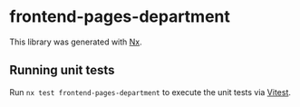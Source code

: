 # frontend-pages-department

This library was generated with [Nx](https://nx.dev).

## Running unit tests

Run `nx test frontend-pages-department` to execute the unit tests via [Vitest](https://vitest.dev/).
